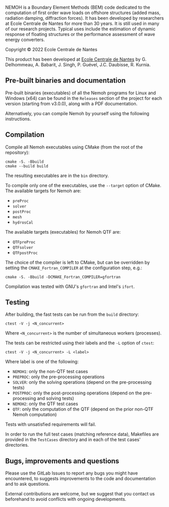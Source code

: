 NEMOH is a Boundary Element Methods (BEM) code dedicated to the computation of first order wave loads on offshore structures (added mass, radiation damping, diffraction forces). It has been developed by researchers at Ecole Centrale de Nantes for more than 30 years. It is still used in many of our research projects. Typical uses include the estimation of dynamic response of floating structures or the performance assessment of wave energy converters.

Copyright © 2022 Ecole Centrale de Nantes

This product has been developed at [Ecole Centrale de Nantes](http://www.ec-nantes.fr) by
G. Delhommeau, A. Babarit, J. Singh, P. Guével, J.C. Daubisse, R. Kurnia.

## Pre-built binaries and documentation

Pre-built binaries (executables) of all the Nemoh programs for Linux and Windows (x64) can be found in the `Releases` section of the project for each version (starting from v3.0.0), along with a PDF documentation.

Alternatively, you can compile Nemoh by yourself using the following instructions.

## Compilation

Compile all Nemoh executables using CMake (from the root of the repository):

```shell
cmake -S. -Bbuild
cmake --build build
```

The resulting executables are in the `bin` directory.

To compile only one of the executables, use the `--target` option of CMake.
The available targets for Nemoh are:
- `preProc`
- `solver`
- `postProc`
- `mesh`
- `hydrosCal`

The available targets (executables) for Nemoh QTF are:
- `QTFpreProc`
- `QTFsolver`
- `QTFpostProc`

The choice of the compiler is left to CMake, but can be overridden by setting the `CMAKE_Fortran_COMPILER` at the configuration step, e.g.:

```shell
cmake -S. -Bbuild -DCMAKE_Fortran_COMPILER=gfortran
```

Compilation was tested with GNU's `gfortran` and Intel's `ifort`.

## Testing

After building, the fast tests can be run from the `build` directory:

```shell
ctest -V -j <N_concurrent>
```

Where `<N_concurrent>` is the number of simultaneous workers (processes).

The tests can be restricted using their labels and the `-L` option  of `ctest`:

```shell
ctest -V -j <N_concurrent> -L <label>
```

Where label is one of the following:
- `NEMOH1`: only the non-QTF test cases
- `PREPROC`: only the pre-processing operations
- `SOLVER`: only the solving operations (depend on the pre-processing tests)
- `POSTPROC`: only the post-processing operations (depend on the pre-processing and solving tests)
- `NEMOH2`: only the QTF test cases
- `QTF`: only the computation of the QTF (depend on the prior non-QTF Nemoh computation)

Tests with unsatisfied requirements will fail.

In order to run the full test cases (matching reference data), Makefiles are provided in the `TestCases` directory and in each of the test cases' directories.

## Bugs, improvements and questions

Please use the GitLab Issues to report any bugs you might have encountered, to suggests improvements to the code and documentation and to ask questions.

External contributions are welcome, but we suggest that you contact us beforehand to avoid conflicts with ongoing developments.
